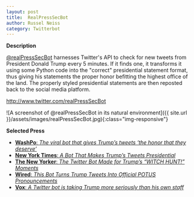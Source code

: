 ```yaml
---
layout: post
title:  RealPressSecBot
author: Russel Neiss
category: Twitterbot
---
```

**Description**

[@realPressSecBot](http://www.twitter.com/realPressSecBot) harnesses Twitter's API to check for new tweets from President Donald Trump every 5 minutes. If it finds one, it transforms it using some Python code into the "correct" presidential statement format, thus giving his statements the proper honor befitting the highest office of the land. The properly styled presidential statements are then reposted back to the social media platform.

<http://www.twitter.com/realPressSecBot>

![A screenshot of @realPressSecBot in its natural environment]({{ site.url }}/assets/images/realPressSecBot.jpg){:class="img-responsive"}

**Selected Press**

- [**WashPo**: _The viral bot that gives Trump’s tweets ‘the honor that they deserve’_](https://www.washingtonpost.com/news/the-intersect/wp/2017/06/05/the-viral-bot-that-gives-trumps-tweets-the-honor-that-they-deserve/)
- [**New York Times**: _A Bot That Makes Trump’s Tweets Presidential_](https://www.nytimes.com/2017/10/15/business/media/trump-twitter-bots.html)
- [**The New Yorker**: _The Twitter Bot Made for Trump’s “WITCH HUNT!” Moments_](https://www.newyorker.com/current/real-press-sec-bot)
- [**Wired**: _This Bot Turns Trump Tweets Into Official POTUS Pronouncements_](https://www.wired.com/2017/06/trump-press-sec-twitter-bot/)
- [**Vox**: _A Twitter bot is taking Trump more seriously than his own staff_](https://www.vox.com/2017/6/6/15745954/trump-twitter-bot)

